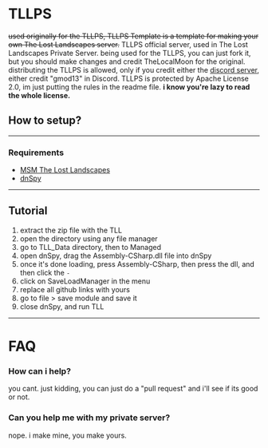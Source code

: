 # TLLPS

~~used originally for the TLLPS, TLLPS Template is a template for making your own The Lost Landscapes server.~~
TLLPS official server, used in The Lost Landscapes Private Server.
being used for the TLLPS, you can just fork it, but you should make changes and credit TheLocalMoon for the original.
distributing the TLLPS is allowed, only if you credit either the [discord server](https://discord.gg/tmvFMkqSgf), either credit "gmod13" in Discord.
TLLPS is protected by Apache License 2.0, im just putting the rules in the readme file. **i know you're lazy to read the whole license.**

## How to setup?

----------
### Requirements
- [MSM The Lost Landscapes](https://drive.google.com/file/d/1KtkdicXECmupIEmyhLQkvn_jMUrfubla/view?usp=sharing)
- [dnSpy](https://github.com/dnSpy/dnSpy)

----------
## Tutorial

1. extract the zip file with the TLL
2. open the directory using any file manager
3. go to TLL_Data directory, then to Managed
4. open dnSpy, drag the Assembly-CSharp.dll file into dnSpy
5. once it's done loading, press Assembly-CSharp, then press the dll, and then click the `-`
6. click on SaveLoadManager in the menu
7. replace all github links with yours
8. go to file > save module and save it
9. close dnSpy, and run TLL

----------
# FAQ

### How can i help?
you cant. just kidding, you can just do a "pull request" and i'll see if its good or not.

### Can you help me with my private server?
nope. i make mine, you make yours.
